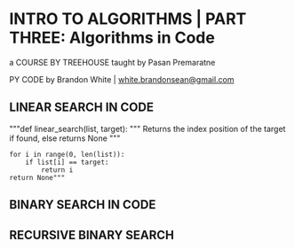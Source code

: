 # INTRO TO ALGORITHMS | PART THREE: Algorithms in Code

a COURSE BY TREEHOUSE
taught by Pasan Premaratne

PY CODE by Brandon White | white.brandonsean@gmail.com

## LINEAR SEARCH IN CODE

"""def linear_search(list, target):
    """
    Returns the index position of the target if found, else returns None
    """

    for i in range(0, len(list)):
        if list[i] == target:
            return i
    return None"""

## BINARY SEARCH IN CODE

## RECURSIVE BINARY SEARCH